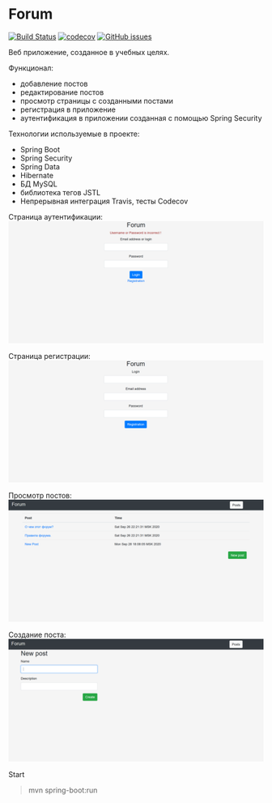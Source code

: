 # Forum
[![Build Status](https://travis-ci.com/gg731/forum.svg?branch=master)](https://travis-ci.com/gg731/forum)
[![codecov](https://codecov.io/gh/gg731/forum/branch/master/graph/badge.svg)](https://codecov.io/gh/gg731/forum)
[![GitHub issues](https://img.shields.io/github/issues/gg731/forum)](https://github.com/gg731/forum/issues)


Веб приложение, созданное в учебных целях.

Функционал:
- добавление постов
- редактирование постов
- просмотр страницы с созданными постами
- регистрация в приложение
- аутентификация в приложении созданная с помощью Spring Security

Технологии используемые в проекте:
- Spring Boot
- Spring Security
- Spring Data
- Hibernate 
- БД MySQL
- библиотека тегов JSTL
- Непрерывная интеграция Travis, тесты Codecov

Страница аутентификации:
![Image alt](https://github.com/gg731/forum/blob/master/screenshots/login.png)

Страница регистрации:
![Image alt](https://github.com/gg731/forum/blob/master/screenshots/reg.png)

Просмотр постов:
![Image alt](https://github.com/gg731/forum/blob/master/screenshots/posts.png)

Создание поста:
![Image alt](https://github.com/gg731/forum/blob/master/screenshots/new_post.png)



Start
 > mvn spring-boot:run
